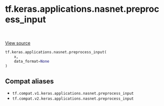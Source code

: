 <div itemscope itemtype="http://developers.google.com/ReferenceObject">
<meta itemprop="name" content="tf.keras.applications.nasnet.preprocess_input" />
<meta itemprop="path" content="Stable" />
</div>

# tf.keras.applications.nasnet.preprocess_input

<!-- Insert buttons and diff -->

<table class="tfo-notebook-buttons tfo-api" align="left">
</table>

<a target="_blank" href="/code/stable/tensorflow/python/keras/applications/nasnet.py">View source</a>





``` python
tf.keras.applications.nasnet.preprocess_input(
    x,
    data_format=None
)
```



<!-- Placeholder for "Used in" -->


## Compat aliases

* `tf.compat.v1.keras.applications.nasnet.preprocess_input`
* `tf.compat.v2.keras.applications.nasnet.preprocess_input`

